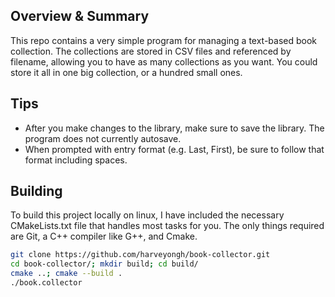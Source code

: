 ## Overview & Summary
This repo contains a very simple program for managing a text-based book collection. The collections are stored in CSV files and referenced by filename, allowing you to have as many collections as you want. You could store it all in one big collection, or a hundred small ones.

## Tips
* After you make changes to the library, make sure to save the library. The program does not currently autosave.
* When prompted with entry format (e.g. Last, First), be sure to follow that format including spaces.

## Building
To build this project locally on linux, I have included the necessary CMakeLists.txt file that handles most tasks for you. The only things required are Git, a C++ compiler like G++, and Cmake.

``` sh
git clone https://github.com/harveyongh/book-collector.git
cd book-collector/; mkdir build; cd build/
cmake ..; cmake --build .
./book.collector
```

